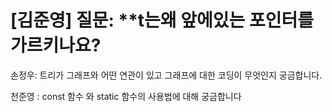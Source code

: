 
[김준영]
질문: **t는왜 앞에있는 포인터를 가르키나요?
=======
손정우: 트리가 그래프와 어떤 연관이 있고 그래프에 대한 코딩이 무엇인지 궁금합니다.

천준영 : const 함수 와 static 함수의 사용법에 대해 궁금합니다
